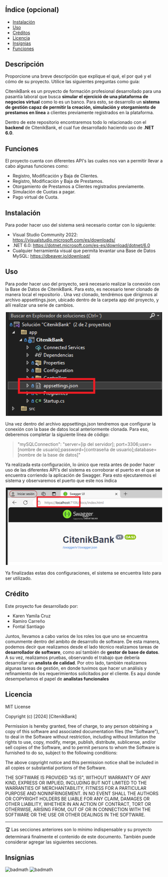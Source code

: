# <Citenik-Bank-Backend>

## Índice (opcional)

- [Instalación](#instalación)
- [Uso](#uso)
- [Créditos](#créditos)
- [Licencia](#licencia)
- [Insignias](#insignias)
- [Funciones](#funciones)

## Descripción

Proporcione una breve descripción que explique el qué, el por qué y el cómo de su proyecto. Utilice las siguientes preguntas como guía:

CitenikBank es un proyecto de formación profesional desarrollado para una pasantía laboral que busca **simular el ejercició de una plataforma de negocios virtual** 
como lo es un banco. Para esto, se desarrollo un **sistema de gestión capaz de permitir la creación, simulación y otorgamiento de prestamos en línea** a clientes previamente registrados en la plataforma. 

Dentro de este repositorio encontraremos todo lo relacionado con el **backend** de CitenikBank, el cual fue desarrollado haciendo uso de **.NET 6.0**.

## Funciones

El proyecto cuenta con diferentes API's las cuales nos van a permitir llevar a cabo algunas funciones como:
* Registro, Modificación y Baja de Clientes.
* Registro, Modificación y Baja de Prestamos.
* Otorgamiento de Prestamos a Clientes registrados previamente.
* Simulación de Cuotas a pagar.
* Pago virtual de Cuota.

## Instalación

Para poder hacer uso del sistema será necesario contar con lo siguiente:

* Visual Studio Community 2022: https://visualstudio.microsoft.com/es/downloads/ 
* .NET 6.0: https://dotnet.microsoft.com/es-es/download/dotnet/6.0
* Cualquier herramienta visual que permita levantar una Base de Datos MySQL: https://dbeaver.io/download/

## Uso

Para poder hacer uso del proyecto, será necesario realizar la conexión con la Base de Datos de CitenikBank. Para esto, es necesario tener clonado de manera local
el repositorio <Nombre del Repo>. Una vez clonado, tendrémos que dirigirnos al archivo appsettings.json, ubicado dentro de la carpeta app del proyecto, y allí realizar
una serie de cambios.

<div align=center>
  <img src="assets/images/conexionBD.png" alt="drawing" width="500"/>
</div>

Una vez dentro del archivo appsettings.json tendremos que configurar la conexión con la base de datos local anteriormente clonada. Para eso, deberemos completar la siguiente línea de código:

>  "mySQLConnection": "server=[ip del servidor]; port=3306;user=[nombre de usuario];password=[contraseña de usuario];database=[nombre de la base de datos]"

Ya realizada esta configuración, lo único que resta antes de poder hacer uso de las diferentes API's del sistema es corroborar el puerto en el que se encuentra
corriendo la aplicación de Swagger. Para esto ejecutaremos el sistema y observaremos el puerto que este nos índica

<div align=center>
  <img src="assets/images/puertoSwagger.png" alt="drawing" width="500"/>
</div>

Ya finalizadas estas dos configuraciones, el sistema se encuentra listo para ser utilizado.

## Crédito

Este proyecto fue desarrollado por: 
* Karen Yamila Cruz 
* Ramiro Carreño
* Fontal Santiago

Juntos, llevamos a cabo varios de los roles los que uno se encuentra comunmente dentro del ambito de desarrollo de software. De esta manera, podemos decir que realizamos
desde el lado técnico realizamos tareas de **desarrollador de software**, como así también de **gestor de base de datos**. A su vez, realizamos pruebas, observando el trabajo que debería
desarrollar un **analista de calidad**. Por otro lado, también realizamos algunas tareas de gestión, en donde tuvimos que hacer un análisis y refinamiento de los requerimientos solicitados por el cliente. Es aquí donde desempeñamos el papel de **analistas funcionales**

## Licencia

MIT License

Copyright (c) [2024] [CitenikBank]

Permission is hereby granted, free of charge, to any person obtaining a copy
of this software and associated documentation files (the "Software"), to deal
in the Software without restriction, including without limitation the rights
to use, copy, modify, merge, publish, distribute, sublicense, and/or sell
copies of the Software, and to permit persons to whom the Software is
furnished to do so, subject to the following conditions:

The above copyright notice and this permission notice shall be included in all
copies or substantial portions of the Software.

THE SOFTWARE IS PROVIDED "AS IS", WITHOUT WARRANTY OF ANY KIND, EXPRESS OR
IMPLIED, INCLUDING BUT NOT LIMITED TO THE WARRANTIES OF MERCHANTABILITY,
FITNESS FOR A PARTICULAR PURPOSE AND NONINFRINGEMENT. IN NO EVENT SHALL THE
AUTHORS OR COPYRIGHT HOLDERS BE LIABLE FOR ANY CLAIM, DAMAGES OR OTHER
LIABILITY, WHETHER IN AN ACTION OF CONTRACT, TORT OR OTHERWISE, ARISING FROM,
OUT OF OR IN CONNECTION WITH THE SOFTWARE OR THE USE OR OTHER DEALINGS IN THE
SOFTWARE.

---

🏆 Las secciones anteriores son lo mínimo indispensable y su proyecto determinará finalmente el contenido de este documento. También puede considerar agregar las siguientes secciones.

## Insignias

![badmath](https://img.shields.io/badge/.net-purple)
![badmath](https://img.shields.io/badge/business%20platform-black)

